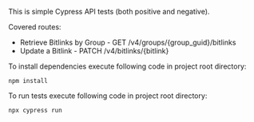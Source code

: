 This is simple Cypress API tests (both positive and negative).

Covered routes:
* Retrieve Bitlinks by Group - GET /v4/groups/{group_guid}/bitlinks
* Update a Bitlink - PATCH /v4/bitlinks/{bitlink}

To install dependencies execute following code in project root directory:
```
npm install
```
To run tests execute following code in project root directory:
```
npx cypress run
```
